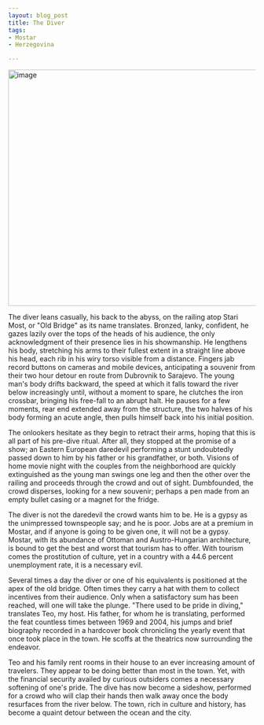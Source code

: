 ```yaml
---
layout: blog_post
title: The Diver
tags: 
- Mostar
- Herzegovina

---
```


<a href="https://www.flickr.com/photos/125061170@N06/15010104890/" title="image by manoboard88, on Flickr"><img src="https://farm6.staticflickr.com/5570/15010104890_2bbfff4ddf_z.jpg" width="640" height="480" alt="image"></a>

The diver leans casually, his back to the abyss, on the railing atop Stari Most, or "Old Bridge" as its name translates.  Bronzed, lanky, confident, he gazes lazily over the tops of the heads of his audience, the only acknowledgment of their presence lies in his showmanship.  He lengthens his body, stretching his arms to their fullest extent in a straight line above his head, each rib in his wiry torso visible from a distance.  Fingers jab record buttons on cameras and mobile devices, anticipating a souvenir from their two hour detour en route from Dubrovnik to Sarajevo.  The young man's body drifts backward, the speed at which it falls toward the river below increasingly until, without a moment to spare, he clutches the iron crossbar, bringing his free-fall to an abrupt halt.  He pauses for a few moments, rear end extended away from the structure, the two halves of his body forming an acute angle, then pulls himself back into his initial position.

The onlookers hesitate as they begin to retract their arms, hoping that this is all part of his pre-dive ritual.  After all, they stopped at the promise of a show; an Eastern European daredevil performing a stunt undoubtedly passed down to him by his father or his grandfather, or both.  Visions of home movie night with the couples from the neighborhood are quickly extinguished as the young man swings one leg and then the other over the railing and proceeds through the crowd and out of sight.  Dumbfounded, the crowd disperses, looking for a new souvenir; perhaps a pen made from an empty bullet casing or a magnet for the fridge.

The diver is not the daredevil the crowd wants him to be.  He is a gypsy as the unimpressed townspeople say; and he is poor. Jobs are at a premium in Mostar, and if anyone is going to be given one, it will not be a gypsy.  Mostar, with its abundance of Ottoman and Austro-Hungarian architecture, is bound to get the best and worst that tourism has to offer.  With tourism comes the prostitution of culture, yet in a country with a 44.6 percent unemployment rate, it is a necessary evil.  

Several times a day the diver or one of his equivalents is positioned at the apex of the old bridge.  Often times they carry a hat with them to collect incentives from their audience.  Only when a satisfactory sum has been reached, will one will take the plunge. "There used to be pride in diving," translates Teo, my host.  His father, for whom he is translating, performed the feat countless times between 1969 and 2004, his jumps and brief biography recorded in a hardcover book chronicling the yearly event that once took place in the town.  He scoffs at the theatrics now surrounding the endeavor.

Teo and his family rent rooms in their house to an ever increasing amount of travelers.  They appear to be doing better than most in the town.  Yet, with the financial security availed by curious outsiders comes a necessary softening of one's pride.  The dive has now become a sideshow, performed for a crowd who will clap their hands then walk away once the body resurfaces from the river below.  The town, rich in culture and history, has become a quaint detour between the ocean and the city.
